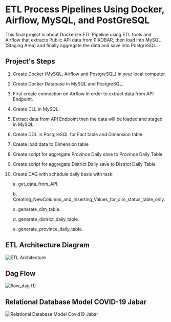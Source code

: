 # ETL Process Pipelines Using Docker, Airflow, MySQL, and PostGreSQL

This final project is about Dockerize ETL Pipeline using ETL tools and Airflow that extracts Public API data from PIKOBAR, then load into MySQL (Staging Area) and finally aggregate the data and save into PostgreSQL.

## Project's Steps
1. Create Docker (MySQL, Airflow and PostgreSQL) in your local computer. 
2. Create Docker Database in MySQL and PostgreSQL.
3. First create connection on Airflow in order to extract data from API Endpoint.
4. Create DLL in MySQL.
5. Extract data from API Endpoint then the data will be loaded and staged in MySQL.
6. Create DDL in PostgreSQL for Fact table and Dimension table.
7. Create load data to Dimension table 
8. Create script for aggregate Province Daily save to Province Daily Table 
9. Create script for aggregate District Daily save to District Daily Table 
10. Create DAG with schedule daily basis with task:
    
    a. get_data_from_API.
    
    b. Creating_NewColumns_and_Inserting_Values_for_dim_status_table_only.
    
    c. generate_dim_table.
    
    d. generate_district_daily_table.
    
    e. generate_province_daily_table.

## ETL Architecture Diagram
![ETL Architecture](https://github.com/adnijufr1/etl_process_docker_mysql_postgresql/assets/108950455/a09fb51c-0699-4d26-b722-6510cbde7f24)

## Dag Flow
![flow_dag (1)](https://github.com/adnijufr1/etl_process_docker_mysql_postgresql/assets/108950455/aada2500-9032-4a4f-bede-fb474b0339ca)

## Relational Database Model COVID-19 Jabar
![Relational Database Model Covid19 Jabar ](https://github.com/adnijufr1/etl_process_docker_mysql_postgresql/assets/108950455/9e4fa39c-25e3-4750-af34-d4d8ac96149a)




